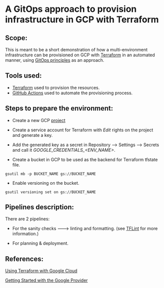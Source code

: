 # A GitOps approach to provision infrastructure in GCP with Terraform

## Scope:

This is meant to be a short demonstration of how a multi-environment infrastructure can be provisioned on GCP with [Terraform](https://www.terraform.io/) in an automated manner, using [GitOps principles](https://www.weave.works/blog/practical-guide-gitops) as an approach.

## Tools used:

* [Terraform](https://www.terraform.io/) used to provision the resources.
* [GitHub Actions](https://github.com/features/actions) used to automate the provisioning process.

## Steps to prepare the environment:

* Create a new GCP [project](https://cloud.google.com/resource-manager/docs/creating-managing-projects)

* Create a service account for Terraform with *Edit* rights on the project and generate a key.

* Add the generated key as a secret in Repository --> Settings --> Secrets and call it *GOOGLE_CREDENTIALS_<ENV_NAME>*.

* Create a bucket in GCP to be used as the backend for Terraform tfstate file.
```
gsutil mb -p BUCKET_NAME gs://BUCKET_NAME
```

* Enable versioning on the bucket.

```
gsutil versioning set on gs://BUCKET_NAME
```

## Pipelines description:

There are 2 pipelines:

* For the sanity checks ---> linting and formatting. (see [TFLint](https://github.com/terraform-linters/tflint) for more information.)

* For planning & deployment.


## References:

[Using Terraform with Google Cloud](https://cloud.google.com/docs/terraform)

[Getting Started with the Google Provider](https://registry.terraform.io/providers/hashicorp/google/latest/docs/guides/getting_started)
